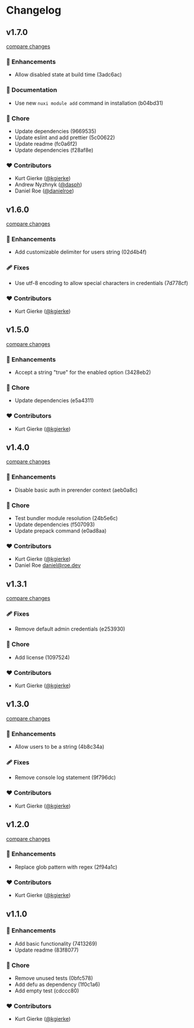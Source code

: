 # Changelog

## v1.7.0

[compare changes](https://undefined/undefined/compare/v1.6.0...v1.7.0)

### 🚀 Enhancements

- Allow disabled state at build time (3adc6ac)

### 📖 Documentation

- Use new `nuxi module add` command in installation (b04bd31)

### 🏡 Chore

- Update dependencies (9669535)
- Update eslint and add prettier (5c00622)
- Update readme (fc0a6f2)
- Update dependencies (f28af8e)

### ❤️ Contributors

- Kurt Gierke ([@kgierke](http://github.com/kgierke))
- Andrew Nyzhnyk ([@dasph](http://github.com/dasph))
- Daniel Roe ([@danielroe](http://github.com/danielroe))

## v1.6.0

[compare changes](https://undefined/undefined/compare/v1.5.0...v1.6.0)

### 🚀 Enhancements

- Add customizable delimiter for users string (02d4b4f)

### 🩹 Fixes

- Use utf-8 encoding to allow special characters in credentials (7d778cf)

### ❤️ Contributors

- Kurt Gierke ([@kgierke](http://github.com/kgierke))

## v1.5.0

[compare changes](https://undefined/undefined/compare/v1.4.0...v1.5.0)

### 🚀 Enhancements

- Accept a string "true" for the enabled option (3428eb2)

### 🏡 Chore

- Update dependencies (e5a4311)

### ❤️ Contributors

- Kurt Gierke ([@kgierke](http://github.com/kgierke))

## v1.4.0

[compare changes](https://undefined/undefined/compare/v1.3.1...v1.4.0)

### 🚀 Enhancements

- Disable basic auth in prerender context (aeb0a8c)

### 🏡 Chore

- Test bundler module resolution (24b5e6c)
- Update dependencies (f507093)
- Update prepack command (e0ad8aa)

### ❤️ Contributors

- Kurt Gierke ([@kgierke](http://github.com/kgierke))
- Daniel Roe <daniel@roe.dev>

## v1.3.1

[compare changes](https://undefined/undefined/compare/v1.3.0...v1.3.1)

### 🩹 Fixes

- Remove default admin credentials (e253930)

### 🏡 Chore

- Add license (1097524)

### ❤️ Contributors

- Kurt Gierke ([@kgierke](http://github.com/kgierke))

## v1.3.0

[compare changes](https://undefined/undefined/compare/v1.2.0...v1.3.0)

### 🚀 Enhancements

- Allow users to be a string (4b8c34a)

### 🩹 Fixes

- Remove console log statement (9f796dc)

### ❤️ Contributors

- Kurt Gierke ([@kgierke](http://github.com/kgierke))

## v1.2.0

[compare changes](https://undefined/undefined/compare/v1.1.0...v1.2.0)

### 🚀 Enhancements

- Replace glob pattern with regex (2f94a1c)

### ❤️ Contributors

- Kurt Gierke ([@kgierke](http://github.com/kgierke))

## v1.1.0

### 🚀 Enhancements

- Add basic functionality (7413269)
- Update readme (83f8077)

### 🏡 Chore

- Remove unused tests (0bfc578)
- Add defu as dependency (1f0c1a6)
- Add empty test (cdccc80)

### ❤️ Contributors

- Kurt Gierke ([@kgierke](http://github.com/kgierke))

